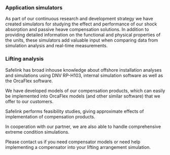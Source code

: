 ### Application simulators

As part of our continuous research and development strategy we have created simulators for studying the effect and performance of our shock absorption and passive heave compensation solutions. In addition to providing detailed information on the functional and physical properties of the units, these simulators add valuable input when comparing data from simulation analysis and real-time measurements.

### Lifting analysis

Safelink has broad inhouse knowledge about offshore installation analyses and simulations using DNV RP-H103, internal simulation software as well as the OrcaFlex software.

We have developed models of our compensation products, which can easily be implemented into OrcaFlex models (and other similar software) that we offer to our customers.

Safelink performs feasibility studies, giving approximate effects of implementation of compensation products.

In cooperation with our partner, we are also able to handle comprehensive extreme condition simulations.

Please contact us if you need compensator models or need help implementing a compensator into your lifting arrangement simulation.